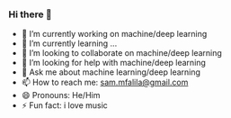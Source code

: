### Hi there 👋


- 🔭 I’m currently working on machine/deep learning
- 🌱 I’m currently learning ...
- 👯 I’m looking to collaborate on machine/deep learning
- 🤔 I’m looking for help with machine/deep learning
- 💬 Ask me about machine learning/deep learning
- 📫 How to reach me: sam.mfalila@gmail.com
- 😄 Pronouns: He/Him
- ⚡ Fun fact: i love music
